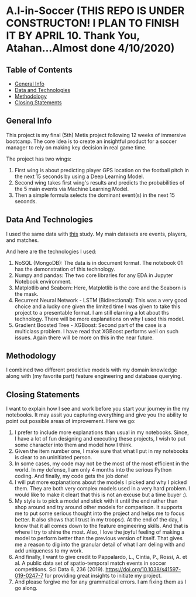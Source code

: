 # A.I-in-Soccer (THIS REPO IS UNDER CONSTRUCTON! I PLAN TO FINISH IT BY APRIL 10. Thank You, Atahan...Almost done 4/10/2020)

## Table of Contents
* [General Info](#general-info)
* [Data and Technologies](#data-and-technologies)
* [Methodology](#methodology)
* [Closing Statements](#closing-statements)

## General Info
This project is my final (5th) Metis project following 12 weeks of immersive bootcamp. The core idea is to create an insightful product for a soccer manager to rely on making key decision in real game time.

The project has two wings: 
 1) First wing is about predicting player GPS location on the football pitch in the next 15 seconds by using a Deep Learning Model. 
 2) Second wing takes first wing's results and predicts the probabilities of the 5 main events via Machine Learning Model.
 3) Then a simple formula selects the dominant event(s) in the next 15 seconds.

## Data And Technologies

I  used the same data with [this](https://www.nature.com/articles/s41597-019-0247-7) study. My main datasets are events, players, and matches.

And here are the technologies I used:
  1) NoSQL (MongoDB): The data is in document format. The notebook 01 has the demonstration of this technology.
  2) Numpy and pandas: The two core libraries for any EDA in Jupyter Notebook environment.
  3) Matplotlib and Seaborn: Here, Matplotlib is the core and the Seaborn is the mask.
  4) Recurrent Neural Network - LSTM (Bidirectional): This was a very good choice and a lucky one given the limited time I was given to take this project to a presentable format. I am still elarning a lot about ths technology. There will be more explanations on why I used this model.
  5) Gradient Boosted Tree - XGBoost: Second part of the case is a multiclass problem. I have read that XGBoost performs well on such issues. Again there will be more on this in the near future.

## Methodology

I combined two different predictive models with my domain knowledge along with (my favorite part) feature engineering and database querying.

## Closing Statements

I want to explain how I see and work before you start your journey in the my notebooks. It may assit you capturing everything and give you the ability to point out possible areas of improvement. Here we go:
  1) I prefer to include more explanations than usual in my notebooks. Since, I have a lot of fun designing and executing these projects, I wish to put some character into them and model how I think.
  2) Given the item number one, I make sure that what I put in my notebooks is clear to an uninitiated person.
  3) In some cases, my code may not be the most of the most efficient in the world. In my defense, I am only 4 months into the serious Python coding. And finally, my code gets the job done!
  4) I will put more explanations about the models I picked and why I picked them. They are both very complex models used in a very hard problem. I would like to make it cleart that this is not an excuse but a time buyer :).
  5) My style is to pick a model and stick with it until the end rather than shop around and try around other models for comparison. It supports me to put some serious thought into the project and helps me to focus better. It also shows that I trust in my troops:). At the end of the day, I know that it all comes down to the feature engineering skills. And that is where I try to shine the most. 
  Also, I love the joyful feeling of making a model to perform better than the previous version of itself. That gives me a reason to dig into the granular detail of what I am deling with and add uniqueness to my work.
  6) And finally, I want to give credit to Pappalardo, L., Cintia, P., Rossi, A. et al. A public data set of spatio-temporal match events in soccer competitions. Sci Data 6, 236 (2019). https://doi.org/10.1038/s41597-019-0247-7 for providing great insights to initiate my project.
  7) And please forgive me for any grammatical errors. I am fixing them as I go along.

